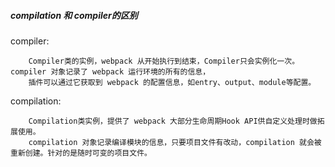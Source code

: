 ##### compilation 和 compiler的区别

compiler: 
```text
    Compiler类的实例，webpack 从开始执行到结束，Compiler只会实例化一次。compiler 对象记录了 webpack 运行环境的所有的信息，  
    插件可以通过它获取到 webpack 的配置信息，如entry、output、module等配置。
```
compilation: 
```text
    Compilation类实例，提供了 webpack 大部分生命周期Hook API供自定义处理时做拓展使用。  
    compilation 对象记录编译模块的信息，只要项目文件有改动，compilation 就会被重新创建。针对的是随时可变的项目文件。
```